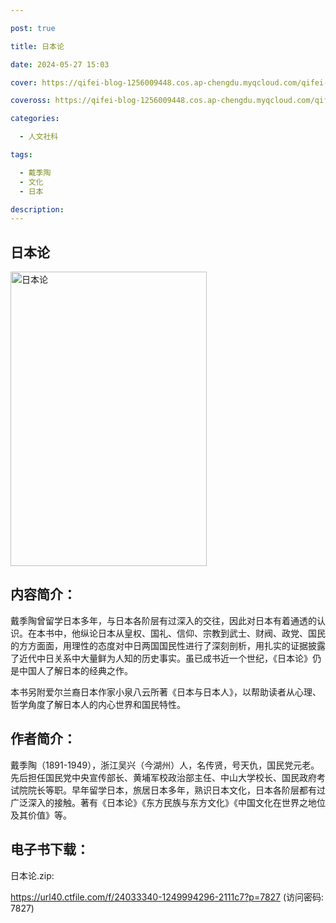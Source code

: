 ```yaml
---

post: true

title: 日本论

date: 2024-05-27 15:03

cover: https://qifei-blog-1256009448.cos.ap-chengdu.myqcloud.com/qifei-blog/660a6cf49f345e8d03ae279f.jpg

coveross: https://qifei-blog-1256009448.cos.ap-chengdu.myqcloud.com/qifei-blog/660a6cf49f345e8d03ae279f.jpg

categories:

  - 人文社科

tags:

  - 戴季陶
  - 文化
  - 日本

description:
---
```


## 日本论
<img alt="日本论 " class="aligncenter loading" data-was-processed="true" decoding="async" fetchpriority="high" height="471" src="https://qifei-blog-1256009448.cos.ap-chengdu.myqcloud.com/qifei-blog/660a6cf49f345e8d03ae279f.jpg " style="cursor: zoom-in;" width="314"/>

## 内容简介：

戴季陶曾留学日本多年，与日本各阶层有过深入的交往，因此对日本有着通透的认识。在本书中，他纵论日本从皇权、国礼、信仰、宗教到武士、财阀、政党、国民的方方面面，用理性的态度对中日两国国民性进行了深刻剖析，用扎实的证据披露了近代中日关系中大量鲜为人知的历史事实。虽已成书近一个世纪，《日本论》仍是中国人了解日本的经典之作。

本书另附爱尔兰裔日本作家小泉八云所著《日本与日本人》，以帮助读者从心理、哲学角度了解日本人的内心世界和国民特性。

## 作者简介：

戴季陶（1891-1949），浙江吴兴（今湖州）人，名传贤，号天仇，国民党元老。先后担任国民党中央宣传部长、黄埔军校政治部主任、中山大学校长、国民政府考试院院长等职。早年留学日本，旅居日本多年，熟识日本文化，日本各阶层都有过广泛深入的接触。著有《日本论》《东方民族与东方文化》《中国文化在世界之地位及其价值》等。

##  电子书下载：



日本论.zip: 

https://url40.ctfile.com/f/24033340-1249994296-2111c7?p=7827 (访问密码: 7827)
